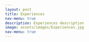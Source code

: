```yaml
---
layout: post
title: Experiences
nav-menu: true
description: Experiences description
image: assets/images/Experiences.jpg
nav-menu: true
---
```


